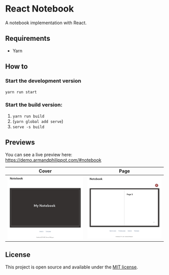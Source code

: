 # React Notebook

A notebook implementation with React.

## Requirements

- Yarn

## How to

### Start the development version

`yarn run start`

### Start the build version:

1. `yarn run build`
2. (`yarn global add serve`)
3. `serve -s build`

## Previews

You can see a live preview here: https://demo.armandphilippot.com/#notebook

| Cover | Page |
| --- | --- |
| ![Cover preview](./public/preview-cover.jpg) | ![Page preview](./public/preview-page.jpg) |

## License

This project is open source and available under the [MIT license](../LICENSE).
